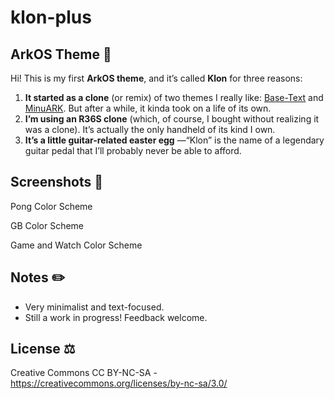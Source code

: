# klon-plus
## ArkOS Theme 🎨

Hi! This is my first **ArkOS theme**, and it’s called **Klon** for three reasons:

1. **It started as a clone** (or remix) of two themes I really like: [Base-Text](https://github.com/Jetup13/es-theme-base-text) and [MinuARK](https://github.com/Vidnez/es-theme-MinUArk). But after a while, it kinda took on a life of its own.
2. **I’m using an R36S clone** (which, of course, I bought without realizing it was a clone). It’s actually the only handheld of its kind I own.
3. **It’s a little guitar-related easter egg** —“Klon” is the name of a legendary guitar pedal that I’ll probably never be able to afford.

## Screenshots 📸
Pong Color Scheme

GB Color Scheme

Game and Watch Color Scheme

## Notes ✏️
* Very minimalist and text-focused.
* Still a work in progress! Feedback welcome.

## License ⚖️

Creative Commons CC BY-NC-SA - https://creativecommons.org/licenses/by-nc-sa/3.0/
